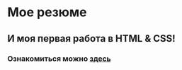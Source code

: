 # Мое резюме
## И моя первая работа в HTML & CSS!
### Ознакомиться можно [здесь](https://achrnk.github.io/resume/)
